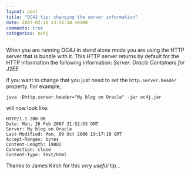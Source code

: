 ```yaml
---
layout: post
title: "OC4J tip: changing the server information"
date: 2007-02-26 13:51:58 +0100
comments: true
categories: oc4j
---
```

When you are running OC4J in stand alone mode you are using the HTTP server that is bundle with it. This HTTP server returns by default for the HTTP information the following information: *Server: Oracle Containers for J2EE*

If you want to change that you just need to set the `http.server.header` property. For example,

```
java -Dhttp.server.header="My blog on Oracle" -jar oc4j.jar
```

will now look like:

```
HTTP/1.1 200 OK
Date: Mon, 26 Feb 2007 21:52:53 GMT
Server: My blog on Oracle
Last-Modified: Mon, 09 Oct 2006 19:17:10 GMT
Accept-Ranges: bytes
Content-Length: 19882
Connection: close
Content-Type: text/html
```


Thanks to James Kirsh for this *very useful* tip...
